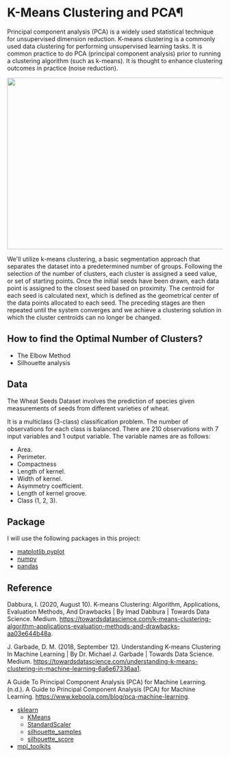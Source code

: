# K-Means Clustering and PCA¶
Principal component analysis (PCA) is a widely used statistical technique for unsupervised dimension reduction. K-means clustering is a commonly used data clustering for performing unsupervised learning tasks. It is common practice to do PCA (principal component analysis) prior to running a clustering algorithm (such as k-means). It is thought to enhance clustering outcomes in practice (noise reduction).

<img src="https://novilabs.com/wp-content/uploads/2020/08/principal-component-analysis-and-clustering-on-a-2-D-plane.png" width="600" height="400" />

We'll utilize k-means clustering, a basic segmentation approach that separates the dataset into a predetermined number of groups. Following the selection of the number of clusters, each cluster is assigned a seed value, or set of starting points. Once the initial seeds have been drawn, each data point is assigned to the closest seed based on proximity. The centroid for each seed is calculated next, which is defined as the geometrical center of the data points allocated to each seed. The preceding stages are then repeated until the system converges and we achieve a clustering solution in which the cluster centroids can no longer be changed.

## How to find the Optimal Number of Clusters?
* The Elbow Method
* Silhouette analysis

## Data
The Wheat Seeds Dataset involves the prediction of species given measurements of seeds from different varieties of wheat.

It is a multiclass (3-class) classification problem. The number of observations for each class is balanced. There are 210 observations with 7 input variables and 1 output variable. The variable names are as follows:

* Area.
* Perimeter.
* Compactness
* Length of kernel.
* Width of kernel.
* Asymmetry coefficient.
* Length of kernel groove.
* Class (1, 2, 3).

## Package 
I will use the following packages in this project:
* [matplotlib.pyplot](https://matplotlib.org/stable/api/_as_gen/matplotlib.pyplot.html)
* [numpy](https://numpy.org)
* [pandas](https://pandas.pydata.org)

## Reference

Dabbura, I. (2020, August 10). K-means Clustering: Algorithm, Applications, Evaluation Methods, And Drawbacks | By Imad Dabbura | Towards Data Science. Medium. https://towardsdatascience.com/k-means-clustering-algorithm-applications-evaluation-methods-and-drawbacks-aa03e644b48a.

J. Garbade, D. M. (2018, September 12). Understanding K-means Clustering In Machine Learning | By Dr. Michael J. Garbade | Towards Data Science. Medium. https://towardsdatascience.com/understanding-k-means-clustering-in-machine-learning-6a6e67336aa1.

A Guide To Principal Component Analysis (PCA) for Machine Learning. (n.d.). A Guide to Principal Component Analysis (PCA) for Machine Learning. https://www.keboola.com/blog/pca-machine-learning.
* [sklearn](https://scikit-learn.org/stable/)
  * [KMeans](https://scikit-learn.org/stable/modules/generated/sklearn.cluster.KMeans.html)
  * [StandardScaler](https://scikit-learn.org/stable/modules/generated/sklearn.preprocessing.StandardScaler.html)
  * [silhouette_samples](https://scikit-learn.org/stable/modules/generated/sklearn.metrics.silhouette_samples.html)
  * [silhouette_score](https://scikit-learn.org/stable/modules/generated/sklearn.metrics.silhouette_score.html) 
* [ mpl_toolkits](https://matplotlib.org/2.2.2/mpl_toolkits/index.html)


